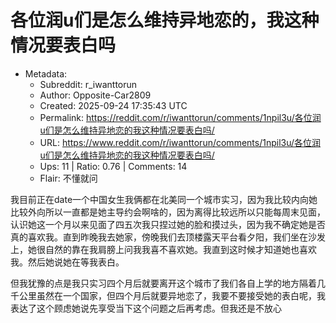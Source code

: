 # 各位润u们是怎么维持异地恋的，我这种情况要表白吗

- Metadata:
  - Subreddit: r_iwanttorun
  - Author: Opposite-Car2809
  - Created: 2025-09-24 17:35:43 UTC
  - Permalink: https://reddit.com/r/iwanttorun/comments/1npil3u/各位润u们是怎么维持异地恋的我这种情况要表白吗/
  - URL: https://www.reddit.com/r/iwanttorun/comments/1npil3u/各位润u们是怎么维持异地恋的我这种情况要表白吗/
  - Ups: 11 | Ratio: 0.76 | Comments: 14
  - Flair: 不懂就问


我目前正在date一个中国女生我俩都在北美同一个城市实习，因为我比较内向她比较外向所以一直都是她主导约会啊啥的，因为离得比较远所以只能每周末见面，认识她这一个月以来见面了四五次我只捏过她的脸和摸过头，因为我不确定她是否真的喜欢我。直到昨晚我去她家，傍晚我们去顶楼露天平台看夕阳，我们坐在沙发上，她很自然的靠在我肩膀上问我我喜不喜欢她。我直到这时候才知道她也喜欢我。然后她说她在等我表白。

但我犹豫的点是我只实习四个月后就要离开这个城市了我们各自上学的地方隔着几千公里虽然在一个国家，但四个月后就要异地恋了，我要不要接受她的表白呢，我表达了这个顾虑她说先享受当下这个问题之后再考虑。但我还是不放心


